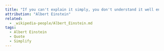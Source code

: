 ```yaml
---
title: "If you can't explain it simply, you don't understand it well enough."
attribution: "Albert Einstein"
related:
  - _wikipedia-people/Albert_Einstein.md
tags:
  - Albert Einstein
  - Quote
  - Simplify
---
```

